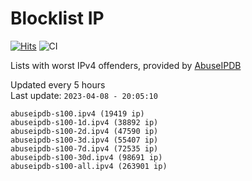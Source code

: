 # Blocklist IP

[![Hits](https://hits.seeyoufarm.com/api/count/incr/badge.svg?url=https%3A%2F%2Fgithub.com%2Fborestad%2Fblocklist-ip%2F&count_bg=%2379C83D&title_bg=%23555555&icon=&icon_color=%23E7E7E7&title=hits&edge_flat=false)](https://hits.seeyoufarm.com)  ![CI](https://img.shields.io/github/workflow/status/borestad/blocklist-ip/CI?style=flat-square)

Lists with worst IPv4 offenders, provided by [AbuseIPDB](https://www.abuseipdb.com/)

<!-- FOOTER-PLACEHOLDER -->
Updated every 5 hours<br>
Last update: `2023-04-08 - 20:05:10`
```
abuseipdb-s100.ipv4 (19419 ip)
abuseipdb-s100-1d.ipv4 (38892 ip)
abuseipdb-s100-2d.ipv4 (47590 ip)
abuseipdb-s100-3d.ipv4 (55407 ip)
abuseipdb-s100-7d.ipv4 (72535 ip)
abuseipdb-s100-30d.ipv4 (98691 ip)
abuseipdb-s100-all.ipv4 (263901 ip)
```
